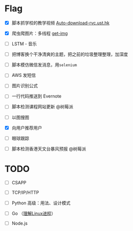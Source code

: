 # Flag

- [x] 脚本抓学校的教学视频 [Auto-download-rvc.ust.hk](https://github.com/firiceguo/Auto-download-rvc.ust.hk)

- [x] 爬虫爬图片：多线程 [get-img](https://github.com/firiceguo/get-img)

- [ ] LSTM - 音乐

- [ ] 把博客换个干净清爽的主题，把之前的垃圾整理整理，加深度

- [ ] 脚本模仿微信发消息，用`selenium`

- [ ] AWS 发短信

- [ ] 图片识别公式

- [ ] 一行代码推送到 Evernote

- [ ] 脚本检测课程网站更新 @树莓派

- [ ] 以图搜图

- [x] 向用户推荐用户

- [ ] 眼球跟踪

- [ ] 脚本检测香港天文台暴风预报 @树莓派

# TODO

- [ ] CSAPP

- [ ] TCP/IP/HTTP

- [ ] Python 高级：用法、设计模式

- [ ] Go （[理解Linux进程](https://github.com/tobegit3hub/understand_linux_process)）

- [ ] Node.js
